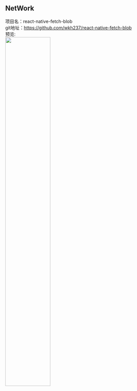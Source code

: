 ## NetWork<br>



项目名：react-native-fetch-blob<br>
git地址：https://github.com/wkh237/react-native-fetch-blob<br>
预览:<br>
<img src="https://github.com/wkh237/react-native-fetch-blob/raw/master/img/RNFB-Flow-hd.png" width="53%"/>
